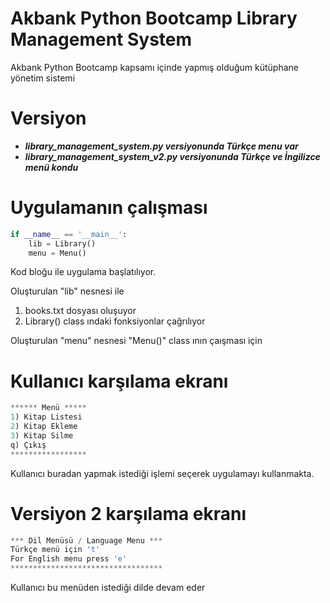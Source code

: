 # Akbank Python Bootcamp Library Management System
Akbank Python Bootcamp kapsamı içinde yapmış olduğum kütüphane yönetim sistemi

# Versiyon
- **_library_management_system.py versiyonunda Türkçe menu var_**
- **_library_management_system_v2.py versiyonunda Türkçe ve İngilizce menü kondu_**

# Uygulamanın çalışması
```python
if __name__ == '__main__':
    lib = Library()
    menu = Menu()
```  
Kod bloğu ile uygulama başlatılıyor.

Oluşturulan "lib" nesnesi ile 
1. books.txt dosyası oluşuyor
2. Library() class ındaki fonksiyonlar çağrılıyor

Oluşturulan "menu" nesnesi "Menu()" class ının çaışması için

# Kullanıcı karşılama ekranı
```python
****** Menü *****
1) Kitap Listesi
2) Kitap Ekleme
3) Kitap Silme
q) Çıkış
*****************
```
Kullanıcı buradan yapmak istediği işlemi seçerek uygulamayı kullanmakta.

# Versiyon 2 karşılama ekranı
```python
*** Dil Menüsü / Language Menu ***
Türkçe menü için 't'
For English menu press 'e'
**********************************
```
Kullanıcı bu menüden istediği dilde devam eder






